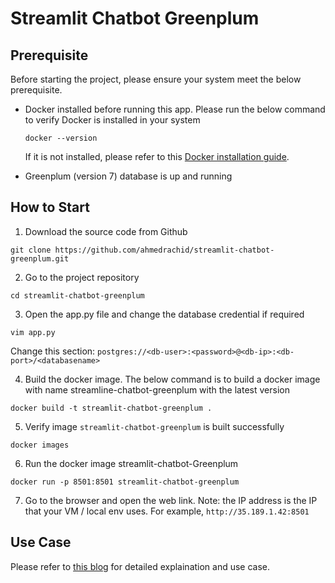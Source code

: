 # Streamlit Chatbot Greenplum

## Prerequisite

Before starting the project, please ensure your system meet the below prerequisite.

* Docker installed before running this app. Please run the below command to verify Docker is installed in your system

  `docker --version`

  If it is not installed, please refer to this [Docker installation guide](https://docs.docker.com/engine/install/).

* Greenplum (version 7) database is up and running

## How to Start

1. Download the source code from Github

  `git clone https://github.com/ahmedrachid/streamlit-chatbot-greenplum.git`

2. Go to the project repository

  `cd streamlit-chatbot-greenplum`

3. Open the app.py file and change the database credential if required

  `vim app.py`

Change this section: `postgres://<db-user>:<password>@<db-ip>:<db-port>/<databasename>`


4. Build the docker image. The below command is to build a docker image with name streamline-chatbot-greenplum with the latest version

  `docker build -t streamlit-chatbot-greenplum .`

5. Verify image `streamlit-chatbot-greenplum` is built successfully

  `docker images`

6. Run the docker image streamlit-chatbot-Greenplum

  `docker run -p 8501:8501 streamlit-chatbot-greenplum`

7. Go to the browser and open the web link. 
Note: the IP address is the IP that your VM / local env uses. For example, `http://35.189.1.42:8501`

## Use Case

Please refer to [this blog](https://medium.com/greenplum-data-clinics/building-large-scale-ai-powered-search-in-greenplum-using-pgvector-and-openai-4f5c5811f54a) for detailed explaination and use case.